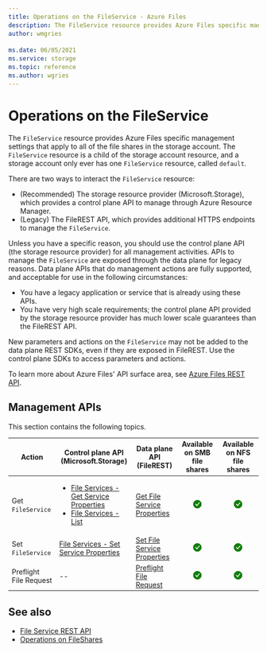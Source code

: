 ```yaml
---
title: Operations on the FileService - Azure Files
description: The FileService resource provides Azure Files specific management settings that apply to all of the file shares in the storage account. Learn how to programmatically interact with the FileService resource. 
author: wmgries

ms.date: 06/05/2021
ms.service: storage
ms.topic: reference
ms.author: wgries
---
```


# Operations on the FileService
The `FileService` resource provides Azure Files specific management settings that apply to all of the file shares in the storage account. The `FileService` resource is a child of the storage account resource, and a storage account only ever has one `FileService` resource, called `default`.

There are two ways to interact the `FileService` resource:

- (Recommended) The storage resource provider (Microsoft.Storage), which provides a control plane API to manage through Azure Resource Manager.
- (Legacy) The FileREST API, which provides additional HTTPS endpoints to manage the `FileService`.

Unless you have a specific reason, you should use the control plane API (the storage resource provider) for all management activities. APIs to manage the `FileService` are exposed through the data plane for legacy reasons. Data plane APIs that do management actions are fully supported, and acceptable for use in the following circumstances:

- You have a legacy application or service that is already using these APIs.
- You have very high scale requirements; the control plane API provided by the storage resource provider has much lower scale guarantees than the FileREST API.

New parameters and actions on the `FileService` may not be added to the data plane REST SDKs, even if they are exposed in FileREST. Use the control plane SDKs to access parameters and actions.

To learn more about Azure Files' API surface area, see [Azure Files REST API](./File-Service-REST-API.md).

## Management APIs
This section contains the following topics.

| Action | Control plane API (Microsoft.Storage) | Data plane API (FileREST) | Available on SMB file shares | Available on NFS file shares |
|-|-|-|:-:|:-:|
| Get `FileService` | <ul><li>[File Services - Get Service Properties](/rest/api/storagerp/file-services/get-service-properties)</li><li>[File Services - List](/rest/api/storagerp/file-services/list)</li></ul> | [Get File Service Properties](Get-File-Service-Properties.md) | ![Yes](./media/yes-icon.png) | ![Yes](./media/yes-icon.png) |
| Set `FileService` | [File Services - Set Service Properties](/rest/api/storagerp/file-services/set-service-properties) | [Set File Service Properties](Set-File-Service-Properties.md) | ![Yes](./media/yes-icon.png) | ![Yes](./media/yes-icon.png) |
| Preflight File Request | -- | [Preflight File Request](Preflight-File-Request.md) | ![Yes](./media/yes-icon.png) | ![Yes](./media/yes-icon.png) |

## See also

- [File Service REST API](File-Service-REST-API.md)
- [Operations on FileShares](./Operations-on-Shares--File-Service-.md)
